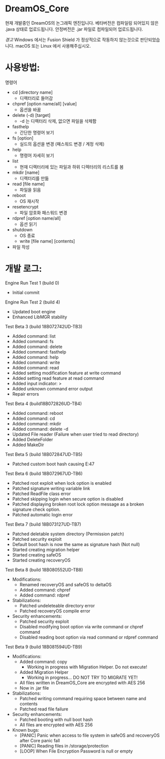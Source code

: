 # DreamOS_Core
현재 개발중인 DreamOS의 논그래픽 엔진입니다.
베타버전은 컴파일링 되어있지 않은 .java 상태로 업로드됩니다.
안정버전은 .jar 파일로 컴파일되어 업로드됩니다.

*경고*
Windows 에서는 Fusion Shield 가 정상적으로 작동하지 않는것으로 판단되었습니다.
macOS 또는 Linux 에서 사용해주십시오.

# 사용방법:
명령어
- cd [directory name]
  - 디렉터리로 들어감
- chpref [option name/all] [value]
  - 옵션을 바꿈
- delete (-d) [target]
  - -d 는 디렉터리 삭제, 없으면 파일을 삭제함
- fasthelp
  - 간단한 명령어 보기
- fs [option]
  - 실드의 옵션을 변경 (패스워드 변경 / 계정 삭제)
- help
  - 명령어 자세히 보기
- list
  - 현재 디렉터리에 있는 파일과 하위 디렉터리의 리스트를 봄
- mkdir [name]
  - 디렉터리를 만듦
- read [file name]
  - 파일을 읽음
- reboot
  - OS 재시작
- resetencrypt
  - 파일 암호화 패스워드 변경
- rdpref [option name/all]
  - 옵션 읽기
- shutdown
  - OS 종료
  - write [file name] [contents]
- 파일 작성

# 개발 로그:
Engine Run Test 1 (build 0)
- Initial commit

Engine Run Test 2 (build 4)
- Updated boot engine
- Enhanced LibMGR stability

Test Beta 3 (build 18B072742UD-TB3)
- Added command: list
- Added command: fs
- Added command: delete
- Added command: fasthelp
- Added command: help
- Added command: write
- Added command: read
- Added setting modification feature at write command
- Added setting read feature at read command
- Added input indicator: >
- Added unknown command error output
- Repair errors

Test Beta 4 (build18B072826UD-TB4)
- Added command: reboot
- Added command: cd
- Added command: mkdir
- Added command: delete -d
- Updated File reader (Failure when user tried to read directory)
- Added DeleteFolder
- Added MakeDir

Test Beta 5 (build 18B072847UD-TB5)
- Patched custom boot hash causing E:47

Test Beta 6 (build 18B072967UD-TB6)
- Patched root exploit when lock option is enabled
- Patched signature writing variable link
- Patched ReadFile class error
- Patched skipping login when secure option is disabled
- Patched displaying broken root lock option message as a broken signature check option.
- Patched automatic login error

Test Beta 7 (build 18B073127UD-TB7)
- Patched deletable system directory (Permission patch)
- Patched security exploit
- Default boot hash is now the same as signature hash (Not null)
- Started creating migration helper
- Started creating safeOS
- Started creating recoveryOS

Test Beta 8 (build 18B080552UD-TB8)
- Modifications:
  - Renamed recoveryOS and safeOS to deltaOS
  - Added command: chpref
  - Added command: rdpref
- Stabilizations:
  - Patched undeleteable directory error
  - Patched recoveryOS compile error
- Security enhancements:
  - Patched security exploit
  - Disabled modifying boot option via write command or chpref command
  - Disabled reading boot option via read command or rdpref command

Test Beta 9 (build 18B081594UD-TB9)
- Modifications:
  - Added command: copy
    - Working in progress with Migration Helper. Do not execute!
  - Added Migration Helper
    - Working in progress... DO NOT TRY TO MIGRATE YET!
  - All files written in DreamOS_Core are encrypted with AES 256
  - Now in .jar file
- Stabilizations:
  - Patched writing command requiring space between name and contents
  - Patched read file failure
- Security enhancements:
  - Patched booting with null boot hash
  - All files are encrypted with AES 256
- Known bugs:
  - [PANIC] Panic when access to file system in safeOS and recoveryOS after Core panic fall
  - [PANIC] Reading files in /storage/protection
  - [LOOP] When File Encryption Password is null or empty
